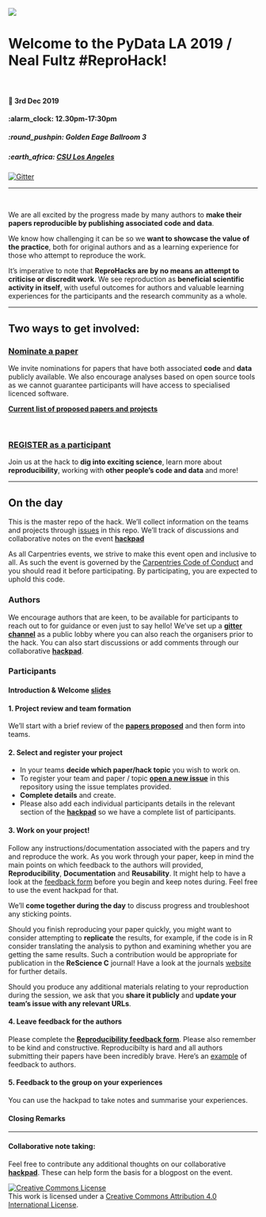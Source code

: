 
<!-- README.md is generated from README.Rmd. Please edit that file -->

![](https://github.com/reprohack/reprohack-hq/raw/master/assets/reprohack-banner.png)

# Welcome to the **PyData LA 2019 / Neal Fultz \#ReproHack**\!

<br>

#### :date: **3rd Dec 2019**

#### :alarm\_clock: **12.30pm-17:30pm**

##### :round\_pushpin: **Golden Eage Ballroom 3**

##### :earth\_africa: [**CSU Los Angeles**](https://www.openstreetmap.org/?mlat=34.0675241&mlon=-118.1687638#map=19/34.0675241/-118.1687638)

[![Gitter](https://badges.gitter.im/reprohack/community.svg)](https://gitter.im/reprohack/community?utm_source=badge&utm_medium=badge&utm_campaign=pr-badge)

-----

<br>

We are all excited by the progress made by many authors to **make their
papers reproducible by publishing associated code and data**.

We know how challenging it can be so we **want to showcase the value of
the practice**, both for original authors and as a learning experience
for those who attempt to reproduce the work.

It’s imperative to note that **ReproHacks are by no means an attempt to
criticise or discredit work**. We see reproduction as **beneficial
scientific activity in itself**, with useful outcomes for authors and
valuable learning experiences for the participants and the research
community as a
whole.

-----

## **Two ways to get involved:**

### **[Nominate a paper](https://docs.google.com/forms/d/e/1FAIpQLSe_-r2gdg0VVxr8F2cWs1tgBtNkhVzM6JyGDdaIoa32BQJn8Q/viewform)**

We invite nominations for papers that have both associated **code** and
**data** publicly available. We also encourage analyses based on open
source tools as we cannot guarantee participants will have access to
specialised licenced software.

[**Current list of proposed papers and
projects**](https://njnm.shinyapps.io/reprohack-awesome-conf)

<br>

### [**REGISTER as a participant**](https://www.eventbrite.com/e/pydata-la-2019-tickets-66383126719)

Join us at the hack to **dig into exciting science**, learn more about
**reproducibility**, working with **other people’s code and data** and
more\!

-----

## **On the day**

This is the master repo of the hack. We’ll collect information on the
teams and projects through
[issues](https://github.com/njnmco/reprohack-pydatala-2019-12-03/issues/)
in this repo. We’ll track of discussions and collaborative notes on the
event [**hackpad**](https://hackmd.io/5H7o9ejrRD25woxRKdgVBA)

As all Carpentries events, we strive to make this event open and
inclusive to all. As such the event is governed by the [Carpentries Code
of
Conduct](https://docs.carpentries.org/topic_folders/policies/code-of-conduct.html)
and you should read it before participating. By participating, you are
expected to uphold this code.

### **Authors**

We encourage authors that are keen, to be available for participants to
reach out to for guidance or even just to say hello\! We’ve set up a
[**gitter channel**](https://gitter.im/reprohack/community) as a public
lobby where you can also reach the organisers prior to the hack. You can
also start discussions or add comments through our collaborative
[**hackpad**](https://hackmd.io/5H7o9ejrRD25woxRKdgVBA).

### **Participants**

#### **Introduction & Welcome** [slides]()

#### **1. Project review and team formation**

We’ll start with a brief review of the [**papers
proposed**](https://njnm.shinyapps.io/reprohack-awesome-conf) and then
form into teams.

#### **2. Select and register your project**

  - In your teams **decide which paper/hack topic** you wish to work on.
  - To register your team and paper / topic [**open a new
    issue**](https://github.com/njnmco/reprohack-pydatala-2019-12-03/issues/new/choose)
    in this repository using the issue templates provided.
  - **Complete details** and create.
  - Please also add each individual participants details in the relevant
    section of the
    [**hackpad**](https://hackmd.io/5H7o9ejrRD25woxRKdgVBA) so we have a
    complete list of participants.

#### **3. Work on your project\!**

Follow any instructions/documentation associated with the papers and try
and reproduce the work. As you work through your paper, keep in mind the
main points on which feedback to the authors will provided,
**Reproducibility**, **Documentation** and **Reusability**. It might
help to have a look at the [feedback
form](https://docs.google.com/forms/d/e/1FAIpQLScWdrSZLzb5KpIf2ZoSbwJEyD22A4E_58okaBbWrdc5x1tNMw/viewform)
before you begin and keep notes during. Feel free to use the event
hackpad for that.

We’ll **come together during the day** to discuss progress and
troubleshoot any sticking points.

Should you finish reproducing your paper quickly, you might want to
consider attempting to **replicate** the results, for example, if the
code is in R consider translating the analysis to python and examining
whether you are getting the same results. Such a contribution would be
appropriate for publication in the **ReScience C** journal\! Have a look
at the journals [website](http://rescience.github.io/write/) for further
details.

Should you produce any additional materials relating to your
reproduction during the session, we ask that you **share it publicly**
and **update your team’s issue with any relevant URLs**.

#### **4. Leave feedback for the authors**

Please complete the [**Reproducibility feedback
form**](https://docs.google.com/forms/d/e/1FAIpQLScWdrSZLzb5KpIf2ZoSbwJEyD22A4E_58okaBbWrdc5x1tNMw/viewform).
Please also remember to be kind and constructive. Reproducibilty is hard
and all authors submitting their papers have been incredibly brave.
Here’s an
[example](https://github.com/annakrystalli/write-ups/blob/master/assets/OpenCon_ReproHack%20feedback_form.pdf)
of feedback to authors.

#### **5. Feedback to the group on your experiences**

You can use the hackpad to take notes and summarise your experiences.

#### **Closing Remarks**

-----

#### Collaborative note taking:

Feel free to contribute any additional thoughts on our collaborative
[**hackpad**](https://hackmd.io/5H7o9ejrRD25woxRKdgVBA). These can help
form the basis for a blogpost on the
event.

<a rel="license" href="http://creativecommons.org/licenses/by/4.0/"><img alt="Creative Commons License" style="border-width:0" src="https://i.creativecommons.org/l/by/4.0/88x31.png" /></a><br />This
work is licensed under a
<a rel="license" href="http://creativecommons.org/licenses/by/4.0/">Creative
Commons Attribution 4.0 International License</a>.
